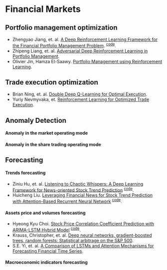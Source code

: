 # Financial Markets

## Portfolio management optimization
- Zhengyao Jiang, et. al. [A Deep Reinforcement Learning Framework for the Financial Portfolio Management Problem](https://arxiv.org/pdf/1706.10059.pdf).
 <sup>[code](https://paperswithcode.com/paper/a-deep-reinforcement-learning-framework-for)</sup>.
- Zhipeng Liang, et. al. [Adversarial Deep Reinforcement Learning in Portfolio Management](https://arxiv.org/pdf/1808.09940.pdf).
- Olivier Jin, Hamza El-Saawy. [Portfolio Management using Reinforcement Learning](http://cs229.stanford.edu/proj2016/report/JinElSaawy-PortfolioManagementusingReinforcementLearning-report.pdf).
## Trade execution optimization
- Brian Ning, et. al. [Double Deep Q-Learning for Optimal Execution](https://arxiv.org/pdf/1812.06600.pdf).
- Yuriy Nevmyvaka, et. [Reinforcement Learning for Optimized Trade Execution](https://www.seas.upenn.edu/~mkearns/papers/rlexec.pdf).
## Anomaly Detection
#### Anomaly in the market operating mode
#### Anomaly in the share trading operating mode
## Forecasting
#### Trends forecasting
- Ziniu Hu, et. al. [Listening to Chaotic Whispers: A Deep Learning Framework for News-oriented Stock Trend Prediction](https://arxiv.org/pdf/1712.02136v3.pdf) <sup>[code](https://paperswithcode.com/paper/listening-to-chaotic-whispers-a-deep-learning)</sup>.
- Huicheng Liu. [Leveraging Financial News for Stock Trend Prediction with Attention-Based Recurrent Neural Network](https://arxiv.org/pdf/1811.06173v1.pdf) <sup>[code](https://paperswithcode.com/paper/leveraging-financial-news-for-stock-trend)</sup>.
#### Assets price and volumes forecasting
- Hyeong Kyu Choi. [Stock Price Correlation Coefficient Prediction with ARIMA-LSTM Hybrid Model](https://arxiv.org/pdf/1808.01560v5.pdf) <sup>[code](https://paperswithcode.com/paper/stock-price-correlation-coefficient)</sup>.
- Krauss, Christopher, et. al. [Deep neural networks, gradient-boosted trees, random forests: Statistical arbitrage on the S&P 500](https://www.econstor.eu/bitstream/10419/130166/1/856307327.pdf).
- S.E. Yi, et. al. [A Comparison of LSTMs and Attention Mechanisms for Forecasting Financial Time Series](https://arxiv.org/pdf/1812.07699.pdf).
#### Macroeconomic indicators forecasting
